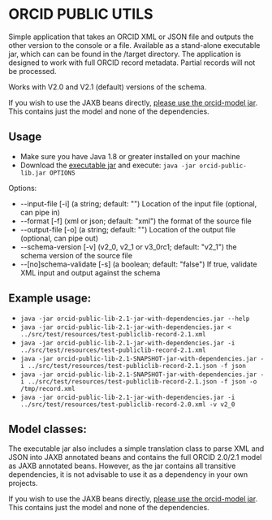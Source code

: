 # ORCID PUBLIC UTILS

Simple application that takes an ORCID XML or JSON file and outputs the other version to the console or a file.  Available as a stand-alone executable jar, which can can be found in the /target directory. The application is designed to work with full ORCID record metadata.  Partial records will not be processed.

Works with V2.0 and V2.1 (default) versions of the schema.

If you wish to use the JAXB beans directly, [please use the orcid-model jar](https://github.com/ORCID/orcid-public-lib/raw/master/orcid-model/).  This contains just the model and none of the dependencies.  

## Usage

- Make sure you have Java 1.8 or greater installed on your machine
- Download the [executable jar](https://github.com/ORCID/orcid-public-lib/raw/master/target/orcid-public-lib-2.1-jar-with-dependencies.jar) and execute: ```java -jar orcid-public-lib.jar OPTIONS```

Options:

-  --input-file [-i] (a string; default: "")
    Location of the input file (optional, can pipe in)
-  --format [-f] (xml or json; default: "xml")
    the format of the source file
-  --output-file [-o] (a string; default: "")
    Location of the output file (optional, can pipe out)
-  --schema-version [-v] (v2_0, v2_1 or v3_0rc1; default: "v2_1")
    the schema version of the source file
-  --[no]schema-validate [-s] (a boolean; default: "false")
    If true, validate XML input and output against the schema

## Example usage:

- ```java -jar orcid-public-lib-2.1-jar-with-dependencies.jar --help```
- ```java -jar orcid-public-lib-2.1-jar-with-dependencies.jar < ../src/test/resources/test-publiclib-record-2.1.xml```
- ```java -jar orcid-public-lib-2.1-jar-with-dependencies.jar -i ../src/test/resources/test-publiclib-record-2.1.xml```
- ```java -jar orcid-public-lib-2.1-SNAPSHOT-jar-with-dependencies.jar -i ../src/test/resources/test-publiclib-record-2.1.json -f json```
- ```java -jar orcid-public-lib-2.1-SNAPSHOT-jar-with-dependencies.jar -i ../src/test/resources/test-publiclib-record-2.1.json -f json -o /tmp/record.xml```
- ```java -jar orcid-public-lib-2.1-jar-with-dependencies.jar -i ../src/test/resources/test-publiclib-record-2.0.xml -v v2_0```

## Model classes:

The executable jar also includes a simple translation class to parse XML and JSON into JAXB annotated beans and contains the full ORCID 2.0/2.1 model as JAXB annotated beans.
However, as the jar contains all transitive dependencies, it is not advisable to use it as a dependency in your own projects.

If you wish to use the JAXB beans directly, [please use the orcid-model jar](https://github.com/ORCID/orcid-public-lib/raw/master/orcid-model/).  This contains just the model and none of the dependencies.  
 
